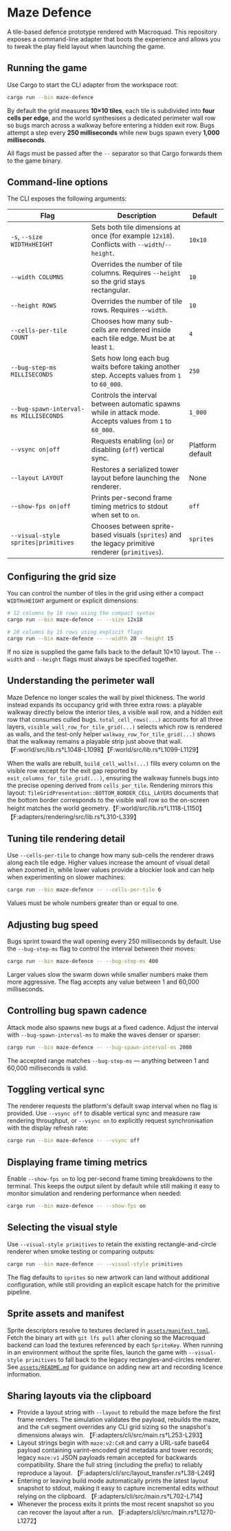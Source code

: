 # Maze Defence

A tile-based defence prototype rendered with Macroquad. This repository exposes a command-line adapter that boots the experience and allows you to tweak the play field layout when launching the game.

## Running the game

Use Cargo to start the CLI adapter from the workspace root:

```bash
cargo run --bin maze-defence
```

By default the grid measures **10×10 tiles**, each tile is subdivided into **four cells per edge**, and the world synthesises a dedicated perimeter wall row so bugs march across a walkway before entering a hidden exit row. Bugs attempt a step every **250 milliseconds** while new bugs spawn every **1,000 milliseconds**.

All flags must be passed after the `--` separator so that Cargo forwards them to the game binary.

## Command-line options

The CLI exposes the following arguments:

| Flag | Description | Default |
| ---- | ----------- | ------- |
| `-s`, `--size WIDTHxHEIGHT` | Sets both tile dimensions at once (for example `12x18`). Conflicts with `--width`/`--height`. | `10x10` |
| `--width COLUMNS` | Overrides the number of tile columns. Requires `--height` so the grid stays rectangular. | `10` |
| `--height ROWS` | Overrides the number of tile rows. Requires `--width`. | `10` |
| `--cells-per-tile COUNT` | Chooses how many sub-cells are rendered inside each tile edge. Must be at least `1`. | `4` |
| `--bug-step-ms MILLISECONDS` | Sets how long each bug waits before taking another step. Accepts values from `1` to `60_000`. | `250` |
| `--bug-spawn-interval-ms MILLISECONDS` | Controls the interval between automatic spawns while in attack mode. Accepts values from `1` to `60_000`. | `1_000` |
| `--vsync on\|off` | Requests enabling (`on`) or disabling (`off`) vertical sync. | Platform default |
| `--layout LAYOUT` | Restores a serialized tower layout before launching the renderer. | None |
| `--show-fps on\|off` | Prints per-second frame timing metrics to stdout when set to `on`. | `off` |
| `--visual-style sprites\|primitives` | Chooses between sprite-based visuals (`sprites`) and the legacy primitive renderer (`primitives`). | `sprites` |

## Configuring the grid size

You can control the number of tiles in the grid using either a compact `WIDTHxHEIGHT` argument or explicit dimensions:

```bash
# 12 columns by 18 rows using the compact syntax
cargo run --bin maze-defence -- --size 12x18

# 20 columns by 15 rows using explicit flags
cargo run --bin maze-defence -- --width 20 --height 15
```

If no size is supplied the game falls back to the default 10×10 layout. The `--width` and `--height` flags must always be specified together.

## Understanding the perimeter wall

Maze Defence no longer scales the wall by pixel thickness. The world instead expands its occupancy grid with three extra rows: a playable walkway directly below the interior tiles, a visible wall row, and a hidden exit row that consumes culled bugs. `total_cell_rows(...)` accounts for all three layers, `visible_wall_row_for_tile_grid(...)` selects which row is rendered as walls, and the test-only helper `walkway_row_for_tile_grid(...)` shows that the walkway remains a playable strip just above that wall.【F:world/src/lib.rs†L1048-L1098】【F:world/src/lib.rs†L1099-L1129】

When the walls are rebuilt, `build_cell_walls(...)` fills every column on the visible row except for the exit gap reported by `exit_columns_for_tile_grid(...)`, ensuring the walkway funnels bugs into the precise opening derived from `cells_per_tile`. Rendering mirrors this layout: `TileGridPresentation::BOTTOM_BORDER_CELL_LAYERS` documents that the bottom border corresponds to the visible wall row so the on-screen height matches the world geometry.【F:world/src/lib.rs†L1118-L1150】【F:adapters/rendering/src/lib.rs†L310-L339】

## Tuning tile rendering detail

Use `--cells-per-tile` to change how many sub-cells the renderer draws along each tile edge. Higher values increase the amount of visual detail when zoomed in, while lower values provide a blockier look and can help when experimenting on slower machines:

```bash
cargo run --bin maze-defence -- --cells-per-tile 6
```

Values must be whole numbers greater than or equal to one.

## Adjusting bug speed

Bugs sprint toward the wall opening every 250 milliseconds by default. Use the `--bug-step-ms` flag to control the interval between their moves:

```bash
cargo run --bin maze-defence -- --bug-step-ms 400
```

Larger values slow the swarm down while smaller numbers make them more aggressive. The flag accepts any value between 1 and 60,000 milliseconds.

## Controlling bug spawn cadence

Attack mode also spawns new bugs at a fixed cadence. Adjust the interval with `--bug-spawn-interval-ms` to make the waves denser or sparser:

```bash
cargo run --bin maze-defence -- --bug-spawn-interval-ms 2000
```

The accepted range matches `--bug-step-ms` — anything between 1 and 60,000 milliseconds is valid.

## Toggling vertical sync

The renderer requests the platform's default swap interval when no flag is provided. Use `--vsync off` to disable vertical sync and measure raw rendering throughput, or `--vsync on` to explicitly request synchronisation with the display refresh rate:

```bash
cargo run --bin maze-defence -- --vsync off
```
## Displaying frame timing metrics

Enable `--show-fps on` to log per-second frame timing breakdowns to the terminal. This keeps the output silent by default while still making it easy to monitor simulation and rendering performance when needed:

```bash
cargo run --bin maze-defence -- --show-fps on
```

## Selecting the visual style

Use `--visual-style primitives` to retain the existing rectangle-and-circle renderer when smoke testing or comparing outputs:

```bash
cargo run --bin maze-defence -- --visual-style primitives
```

The flag defaults to `sprites` so new artwork can land without additional configuration, while still providing an explicit escape hatch for the primitive pipeline.

## Sprite assets and manifest

Sprite descriptors resolve to textures declared in [`assets/manifest.toml`](assets/manifest.toml). Fetch the binary art with `git lfs pull` after cloning so the Macroquad backend can load the textures referenced by each `SpriteKey`. When running in an environment without the sprite files, launch the game with `--visual-style primitives` to fall back to the legacy rectangles-and-circles renderer. See [`assets/README.md`](assets/README.md) for guidance on adding new art and recording licence information.

## Sharing layouts via the clipboard

* Provide a layout string with `--layout` to rebuild the maze before the first frame renders. The simulation validates the
  payload, rebuilds the maze, and the `CxR` segment overrides any CLI grid sizing so the snapshot's dimensions always win.
  【F:adapters/cli/src/main.rs†L253-L293】
* Layout strings begin with `maze:v2:CxR` and carry a URL-safe base64 payload containing varint-encoded grid metadata and
  tower records; legacy `maze:v1` JSON payloads remain accepted for backwards compatibility. Share the full string
  (including the prefix) to reliably reproduce a layout. 【F:adapters/cli/src/layout_transfer.rs†L38-L249】
* Entering or leaving build mode automatically prints the latest layout snapshot to stdout, making it easy to capture
  incremental edits without relying on the clipboard. 【F:adapters/cli/src/main.rs†L702-L714】
* Whenever the process exits it prints the most recent snapshot so you can recover the layout after a run. 【F:adapters/cli/src/main.rs†L1270-L1272】
